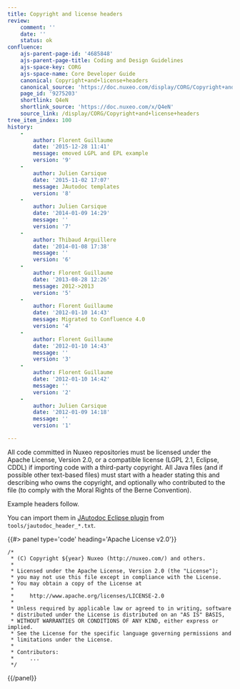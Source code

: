 ```yaml
---
title: Copyright and license headers
review:
    comment: ''
    date: ''
    status: ok
confluence:
    ajs-parent-page-id: '4685848'
    ajs-parent-page-title: Coding and Design Guidelines
    ajs-space-key: CORG
    ajs-space-name: Core Developer Guide
    canonical: Copyright+and+license+headers
    canonical_source: 'https://doc.nuxeo.com/display/CORG/Copyright+and+license+headers'
    page_id: '9275203'
    shortlink: Q4eN
    shortlink_source: 'https://doc.nuxeo.com/x/Q4eN'
    source_link: /display/CORG/Copyright+and+license+headers
tree_item_index: 100
history:
    -
        author: Florent Guillaume
        date: '2015-12-28 11:41'
        message: emoved LGPL and EPL example
        version: '9'
    -
        author: Julien Carsique
        date: '2015-11-02 17:07'
        message: JAutodoc templates
        version: '8'
    -
        author: Julien Carsique
        date: '2014-01-09 14:29'
        message: ''
        version: '7'
    -
        author: Thibaud Arguillere
        date: '2014-01-08 17:38'
        message: ''
        version: '6'
    -
        author: Florent Guillaume
        date: '2013-08-28 12:26'
        message: 2012->2013
        version: '5'
    -
        author: Florent Guillaume
        date: '2012-01-10 14:43'
        message: Migrated to Confluence 4.0
        version: '4'
    -
        author: Florent Guillaume
        date: '2012-01-10 14:43'
        message: ''
        version: '3'
    -
        author: Florent Guillaume
        date: '2012-01-10 14:42'
        message: ''
        version: '2'
    -
        author: Julien Carsique
        date: '2012-01-09 14:18'
        message: ''
        version: '1'

---
```

All code committed in Nuxeo repositories must be licensed under the Apache License, Version 2.0,&nbsp;or a compatible license (LGPL 2.1, Eclipse, CDDL) if importing code with a third-party copyright.
All Java files (and if possible other text-based files) must start with a header stating this and describing who owns the copyright, and optionally who contributed to the file (to comply with the Moral Rights of the Berne Convention).

Example headers follow.

You can import them in [JAutodoc Eclipse plugin](http://jautodoc.sourceforge.net/) from `tools/jautodoc_header_*.txt`.

{{#> panel type='code' heading='Apache License v2.0'}}

```
/*
 * (C) Copyright ${year} Nuxeo (http://nuxeo.com/) and others.
 *
 * Licensed under the Apache License, Version 2.0 (the "License");
 * you may not use this file except in compliance with the License.
 * You may obtain a copy of the License at
 *
 *     http://www.apache.org/licenses/LICENSE-2.0
 *
 * Unless required by applicable law or agreed to in writing, software
 * distributed under the License is distributed on an "AS IS" BASIS,
 * WITHOUT WARRANTIES OR CONDITIONS OF ANY KIND, either express or implied.
 * See the License for the specific language governing permissions and
 * limitations under the License.
 *
 * Contributors:
 *     ...
 */

```

{{/panel}}

